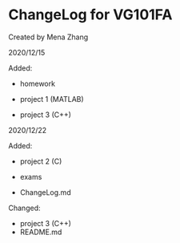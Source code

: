 # ChangeLog for VG101FA

Created by Mena Zhang

2020/12/15

Added:

- homework

- project 1 (MATLAB)

- project 3 (C++)

  

2020/12/22

Added:

- project 2 (C)
- exams

- ChangeLog.md

Changed:

- project 3 (C++)
- README.md